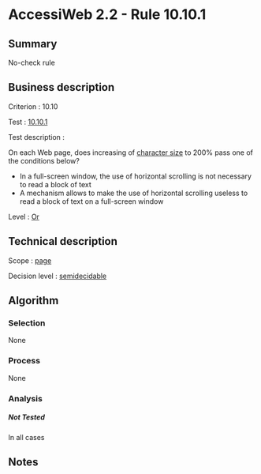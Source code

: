 # AccessiWeb 2.2 - Rule 10.10.1

## Summary

No-check rule

## Business description

Criterion : 10.10

Test : [10.10.1](http://www.accessiweb.org/index.php/accessiweb-22-english-version.html#test-10-10-1)

Test description :

On each Web page, does increasing of [character size](http://www.accessiweb.org/index.php/glossary-76.html#mTailleCaractere) to 200% pass one of the conditions below?

-   In a full-screen window, the use of horizontal scrolling is not
    necessary to read a block of text
-   A mechanism allows to make the use of horizontal scrolling useless
    to read a block of text on a full-screen window

Level : [Or](/en/category/rules-design/accessiweb-11/level/or)

## Technical description

Scope : [page](/en/category/rules-design/accessiweb-11/scope/page)

Decision level :
[semidecidable](/en/category/rules-design/accessiweb-11/decision-level/semidecidable)

## Algorithm

### Selection

None

### Process

None

### Analysis

##### Not Tested

In all cases

## Notes


